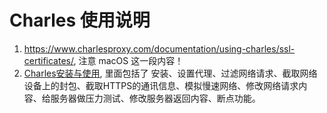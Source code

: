 # Charles 使用说明

1. https://www.charlesproxy.com/documentation/using-charles/ssl-certificates/, 注意 macOS 这一段内容！
2. [Charles安装与使用](http://www.jianshu.com/p/a9531405526d), 里面包括了 安装、设置代理、过滤网络请求、截取网络设备上的封包、截取HTTPS的通讯信息、模拟慢速网络、修改网络请求内容、给服务器做压力测试、修改服务器返回内容、断点功能。